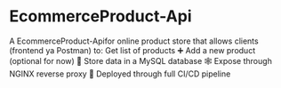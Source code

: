 # EcommerceProduct-Api
A EcommerceProduct-Apifor  online product store that allows clients (frontend ya Postman) to: Get list of products  ➕ Add a new product (optional for now)  💾 Store data in a MySQL database  🕸️ Expose through NGINX reverse proxy  🔁 Deployed through full CI/CD pipeline
